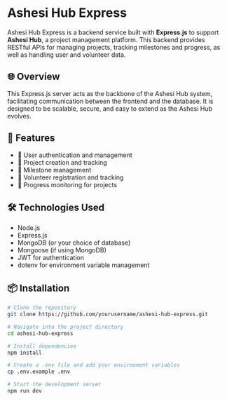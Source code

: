 # Ashesi Hub Express

Ashesi Hub Express is a backend service built with **Express.js** to support **Ashesi Hub**, a project management platform. This backend provides RESTful APIs for managing projects, tracking milestones and progress, as well as handling user and volunteer data.

## 🌐 Overview

This Express.js server acts as the backbone of the Ashesi Hub system, facilitating communication between the frontend and the database. It is designed to be scalable, secure, and easy to extend as the Ashesi Hub evolves.

## 🚀 Features

- 🔹 User authentication and management
- 🔹 Project creation and tracking
- 🔹 Milestone management
- 🔹 Volunteer registration and tracking
- 🔹 Progress monitoring for projects

## 🛠️ Technologies Used

- Node.js
- Express.js
- MongoDB (or your choice of database)
- Mongoose (if using MongoDB)
- JWT for authentication
- dotenv for environment variable management

## 📦 Installation

```bash
# Clone the repository
git clone https://github.com/yourusername/ashesi-hub-express.git

# Navigate into the project directory
cd ashesi-hub-express

# Install dependencies
npm install

# Create a .env file and add your environment variables
cp .env.example .env

# Start the development server
npm run dev
